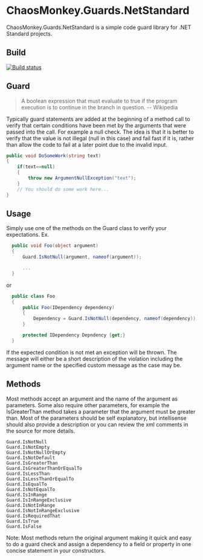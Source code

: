 # ChaosMonkey.Guards.NetStandard
ChaosMonkey.Guards.NetStandard is a simple code guard library for .NET Standard projects.

## Build
[![Build status](https://ci.appveyor.com/api/projects/status/xma47bsbinvwdvje?svg=true)](https://ci.appveyor.com/project/chaosmonkey/chaosmonkey-guards-netstandard)

## Guard

> A boolean expression that must evaluate to true if the program execution is to continue in the branch in question. 
  -- Wikipedia

Typically guard statements are added at the beginning of a method call to verify that certain conditions have been met by the arguments that were passed into the call. For example a null check. The idea is that it is better to verify that the value is not illegal (null in this case) and fail fast if it is, rather than allow the code to fail at a later point due to the invalid input.

```csharp
public void DoSomeWork(string text)
{
    if(text==null)
    {
        throw new ArgumentNullException("text");
    }
    // You should do some work here...
}
```
## Usage 
Simply use one of the methods on the Guard class to verify your expectations. 
Ex.

```csharp
  public void Foo(object argument)
  {
      Guard.IsNotNull(argument, nameof(argument));

      ...
  }
```
  or
```csharp
  public class Foo
  {
      public Foo(IDependency dependency)
      {
          Dependency = Guard.IsNotNull(dependency, nameof(dependency));
      }

      protected IDependency Depndency {get;}
  }
```
If the expected condition is not met an exception will be thrown. The message will either be a short description of the violation including the argument name or the specified custom message as the case may be.

## Methods 
Most methods accept an argument and the name of the argument as parameters. Some also require other parameters, for example the IsGreaterThan method takes a parameter that the argument must be greater than. Most of the parameters should be self explanatory, but intellisense should also provide a description or you can review the xml comments in the source for more details.

    Guard.IsNotNull 
    Guard.IsNotEmpty 
    Guard.IsNotNullOrEmpty 
    Guard.IsNotDefault 
    Guard.IsGreaterThan 
    Guard.IsGreaterThanOrEqualTo 
    Guard.IsLessThan 
    Guard.IsLessThanOrEqualTo 
    Guard.IsEqualTo 
    Guard.IsNotEqualTo 
    Guard.IsInRange 
    Guard.IsInRangeExclusive 
    Guard.IsNotInRange 
    Guard.IsNotInRangeExclusive 
    Guard.IsRequiredThat 
    Guard.IsTrue 
    Guard.IsFalse 
    
Note: Most methods return the original argument making it quick and easy to do a guard check and assign a dependency to a field or property in one concise statement in your constructors.
